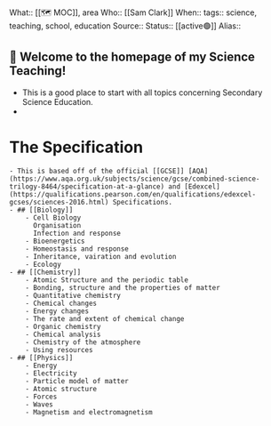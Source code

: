 What:: [[🗺 MOC]], area
Who:: [[Sam Clark]]
When::
tags:: science, teaching, school, education
Source::
Status:: [[active🟢]] 
Alias::

## 👋 Welcome to the homepage of my Science Teaching!
- This is a good place to start with all topics concerning Secondary Science Education.
-
# The Specification
	- This is based off of the official [[GCSE]] [AQA](https://www.aqa.org.uk/subjects/science/gcse/combined-science-trilogy-8464/specification-at-a-glance) and [Edexcel](https://qualifications.pearson.com/en/qualifications/edexcel-gcses/sciences-2016.html) Specifications.
	- ## [[Biology]]
		- Cell Biology
		  Organisation
		  Infection and response
		- Bioenergetics
		- Homeostasis and response
		- Inheritance, vairation and evolution
		- Ecology
	- ## [[Chemistry]]
		- Atomic Structure and the periodic table
		- Bonding, structure and the properties of matter
		- Quantitative chemistry
		- Chemical changes
		- Energy changes
		- The rate and extent of chemical change
		- Organic chemistry
		- Chemical analysis
		- Chemistry of the atmosphere
		- Using resources
	- ## [[Physics]]
		- Energy
		- Electricity
		- Particle model of matter
		- Atomic structure
		- Forces
		- Waves
		- Magnetism and electromagnetism